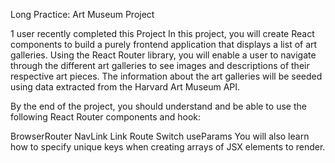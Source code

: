 Long Practice: Art Museum Project

1 user recently completed this Project
In this project, you will create React components to build a purely frontend application that displays a list of art galleries. Using the React Router library, you will enable a user to navigate through the different art galleries to see images and descriptions of their respective art pieces. The information about the art galleries will be seeded using data extracted from the Harvard Art Museum API.

By the end of the project, you should understand and be able to use the following React Router components and hook:

BrowserRouter
NavLink
Link
Route
Switch
useParams
You will also learn how to specify unique keys when creating arrays of JSX elements to render.